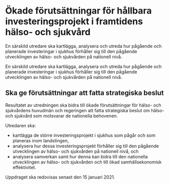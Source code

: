 # Ökade förutsättningar för hållbara investeringsprojekt i framtidens hälso- och sjukvård

En särskild utredare ska kartlägga, analysera och utreda hur pågående och planerade investeringar i sjukhus förhåller sig till den pågående utvecklingen av hälso- och sjukvården på nationell nivå.

En särskild utredare ska kartlägga, analysera och utreda hur pågående och planerade investeringar i sjukhus förhåller sig till den pågående utvecklingen av hälso- och sjukvården på nationell nivå.

## Ska ge förutsättningar att fatta strategiska beslut

Resultatet av utredningen ska bidra till ökade förutsättningar för hälso- och sjukvårdens huvudmän och regeringen att fatta strategiska beslut om hälso- och sjukvård som motsvarar de nationella behovenen.

Utredaren ska:

* kartlägga de större investeringsprojekt i sjukhus som pågår och som planeras inom landstingen,
* analysera hur dessa investeringsprojekt förhåller sig till den pågående utvecklingen av hälso- och sjukvården på nationell nivå, och
* analysera samverkan samt hur denna kan bidra till den nationella utvecklingen av hälso- och sjukvården och till ökad samhällsekonomisk effektivitet.

Uppdraget ska redovisas senast den 15 januari 2021.
